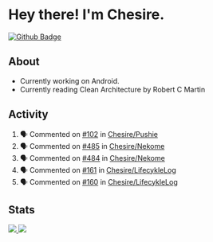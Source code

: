 # Hey there! I'm Chesire.

[![Github Badge](https://img.shields.io/badge/-Github-000?style=flat-square&logo=Github&logoColor=white&link=https://github.com/chesire)](https://github.com/chesire)

## About

<!-- Uses https://github.com/Chesire/natemoo-re -->
* Currently working on Android.
* Currently reading Clean Architecture by Robert C Martin
<!--
* Currently listening to: 
<a href="https://natemoo-re-iirbxe7wf.vercel.app/now-playing?open">
    <img src="https://natemoo-re-iirbxe7wf.vercel.app/now-playing" width="256" height="64" alt="Now Playing">
</a>  
-->

## Activity

<!-- Uses https://github.com/jamesgeorge007/github-activity-readme -->
<!--START_SECTION:activity-->
1. 🗣 Commented on [#102](https://github.com/Chesire/Pushie/issues/102) in [Chesire/Pushie](https://github.com/Chesire/Pushie)
2. 🗣 Commented on [#485](https://github.com/Chesire/Nekome/issues/485) in [Chesire/Nekome](https://github.com/Chesire/Nekome)
3. 🗣 Commented on [#484](https://github.com/Chesire/Nekome/issues/484) in [Chesire/Nekome](https://github.com/Chesire/Nekome)
4. 🗣 Commented on [#161](https://github.com/Chesire/LifecykleLog/issues/161) in [Chesire/LifecykleLog](https://github.com/Chesire/LifecykleLog)
5. 🗣 Commented on [#160](https://github.com/Chesire/LifecykleLog/issues/160) in [Chesire/LifecykleLog](https://github.com/Chesire/LifecykleLog)
<!--END_SECTION:activity-->

## Stats

<a href="https://github-readme-stats.vercel.app/api/top-langs/?username=chesire&theme=tokyonight">
    <img src="https://github-readme-stats.vercel.app/api/top-langs/?username=chesire&layout=compact&theme=tokyonight" >
</a>
<a href="https://github-readme-stats.vercel.app/api?username=chesire&show_icons=true&theme=tokyonight">
    <img src="https://github-readme-stats.vercel.app/api?username=chesire&show_icons=true&theme=tokyonight" >
</a>  
